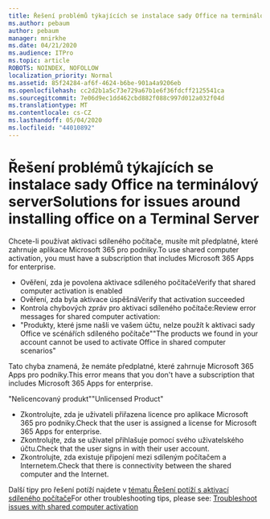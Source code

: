 ```yaml
---
title: Řešení problémů týkajících se instalace sady Office na terminálový server
ms.author: pebaum
author: pebaum
manager: mnirkhe
ms.date: 04/21/2020
ms.audience: ITPro
ms.topic: article
ROBOTS: NOINDEX, NOFOLLOW
localization_priority: Normal
ms.assetid: 85f24284-af6f-4624-b6be-901a4a9206eb
ms.openlocfilehash: cc2d2b1a5c73e729a67b1e6f36fdcff2125541ca
ms.sourcegitcommit: 7e06d9ec1dd462cbd882f088c997d012a032f04d
ms.translationtype: MT
ms.contentlocale: cs-CZ
ms.lasthandoff: 05/04/2020
ms.locfileid: "44010892"
---
```

# <a name="solutions-for-issues-around-installing-office-on-a-terminal-server"></a><span data-ttu-id="0cdb3-102">Řešení problémů týkajících se instalace sady Office na terminálový server</span><span class="sxs-lookup"><span data-stu-id="0cdb3-102">Solutions for issues around installing office on a Terminal Server</span></span>

<span data-ttu-id="0cdb3-103">Chcete-li používat aktivaci sdíleného počítače, musíte mít předplatné, které zahrnuje aplikace Microsoft 365 pro podniky.</span><span class="sxs-lookup"><span data-stu-id="0cdb3-103">To use shared computer activation, you must have a subscription that includes Microsoft 365 Apps for enterprise.</span></span>
  
- <span data-ttu-id="0cdb3-104">Ověření, zda je povolena aktivace sdíleného počítače</span><span class="sxs-lookup"><span data-stu-id="0cdb3-104">Verify that shared computer activation is enabled</span></span>
- <span data-ttu-id="0cdb3-105">Ověření, zda byla aktivace úspěšná</span><span class="sxs-lookup"><span data-stu-id="0cdb3-105">Verify that activation succeeded</span></span>
- <span data-ttu-id="0cdb3-106">Kontrola chybových zpráv pro aktivaci sdíleného počítače:</span><span class="sxs-lookup"><span data-stu-id="0cdb3-106">Review error messages for shared computer activation:</span></span>
- <span data-ttu-id="0cdb3-107">"Produkty, které jsme našli ve vašem účtu, nelze použít k aktivaci sady Office ve scénářích sdíleného počítače"</span><span class="sxs-lookup"><span data-stu-id="0cdb3-107">"The products we found in your account cannot be used to activate Office in shared computer scenarios"</span></span>
  
<span data-ttu-id="0cdb3-108">Tato chyba znamená, že nemáte předplatné, které zahrnuje Microsoft 365 Apps pro podniky.</span><span class="sxs-lookup"><span data-stu-id="0cdb3-108">This error means that you don't have a subscription that includes Microsoft 365 Apps for enterprise.</span></span>

<span data-ttu-id="0cdb3-109">"Nelicencovaný produkt"</span><span class="sxs-lookup"><span data-stu-id="0cdb3-109">"Unlicensed Product"</span></span>

- <span data-ttu-id="0cdb3-110">Zkontrolujte, zda je uživateli přiřazena licence pro aplikace Microsoft 365 pro podniky.</span><span class="sxs-lookup"><span data-stu-id="0cdb3-110">Check that the user is assigned a license for Microsoft 365 Apps for enterprise.</span></span>
- <span data-ttu-id="0cdb3-111">Zkontrolujte, zda se uživatel přihlašuje pomocí svého uživatelského účtu.</span><span class="sxs-lookup"><span data-stu-id="0cdb3-111">Check that the user signs in with their user account.</span></span>
- <span data-ttu-id="0cdb3-112">Zkontrolujte, zda existuje připojení mezi sdíleným počítačem a Internetem.</span><span class="sxs-lookup"><span data-stu-id="0cdb3-112">Check that there is connectivity between the shared computer and the Internet.</span></span>

<span data-ttu-id="0cdb3-113">Další tipy pro řešení potíží najdete v [tématu Řešení potíží s aktivací sdíleného počítače](https://docs.microsoft.com/DeployOffice/troubleshoot-shared-computer-activation)</span><span class="sxs-lookup"><span data-stu-id="0cdb3-113">For other troubleshooting tips, please see: [Troubleshoot issues with shared computer activation](https://docs.microsoft.com/DeployOffice/troubleshoot-shared-computer-activation)</span></span>